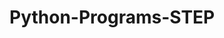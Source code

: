 # Python-Programs-STEP
        
   
                
                         
                           
                                  
            
 
